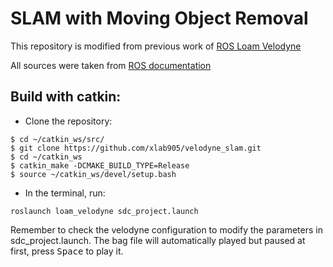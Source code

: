 
# SLAM with Moving Object Removal

This repository is modified from previous work of [ROS Loam Velodyne](http://wiki.ros.org/loam_velodyne)

All sources were taken from [ROS documentation](http://docs.ros.org/indigo/api/loam_velodyne/html/files.html)

<!--Ask questions [here](https://github.com/laboshinl/loam_velodyne/issues/3). -->

## Build with catkin:

* Clone the repository:

```
$ cd ~/catkin_ws/src/
$ git clone https://github.com/xlab905/velodyne_slam.git
$ cd ~/catkin_ws
$ catkin_make -DCMAKE_BUILD_TYPE=Release
$ source ~/catkin_ws/devel/setup.bash
```

* In the terminal, run:
```
roslaunch loam_velodyne sdc_project.launch
```

Remember to check the velodyne configuration to modify the parameters in sdc_project.launch. The bag file will automatically played but paused at first, press <kbd>Space</kbd> to play it.

